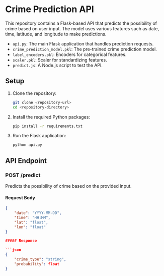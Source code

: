 # Crime Prediction API

This repository contains a Flask-based API that predicts the possibility of crime based on user input. The model uses various features such as date, time, latitude, and longitude to make predictions.

 
- `api.py`: The main Flask application that handles prediction requests.
- `crime_prediction_model.pkl`: The pre-trained crime prediction model.
- `label_encoders.pkl`: Encoders for categorical features.
- `scaler.pkl`: Scaler for standardizing features.
- `predict.js`: A Node.js script to test the API.

## Setup

1. Clone the repository:
    ```sh
    git clone <repository-url>
    cd <repository-directory>
    ```

2. Install the required Python packages:
    ```sh
    pip install -r requirements.txt
    ```

3. Run the Flask application:
    ```sh
    python api.py
    ```

## API Endpoint

### POST /predict

Predicts the possibility of crime based on the provided input.

#### Request Body

```json
{
    "date": "YYYY-MM-DD",
    "time": "HH:MM",
    "lat": "float",
    "lon": "float"
}

##### Response

```json
{
    "crime_type": "string",
    "probability": float
}